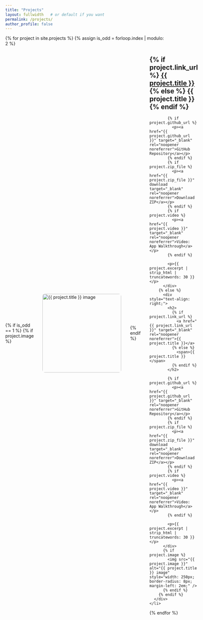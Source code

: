 ```yaml
---
title: "Projects"
layout: fullwidth   # or default if you want
permalink: /projects/
author_profile: false
---
```


<ul style="list-style:none; padding:0; margin:0; width: 100%;">
  {% for project in site.projects %}
    {% assign is_odd = forloop.index | modulo: 2 %}
    <li style="display: flex; justify-content: {% if is_odd == 1 %}flex-start{% else %}flex-end{% endif %}; width: 100%; margin-bottom: 4em;">
      <div style="display: flex; max-width: 800px; width: 100%; gap: 2em; align-items: center;">
        {% if is_odd == 1 %}
          {% if project.image %}
            <img src="{{ project.image }}" alt="{{ project.title }} image" style="width: 250px; border-radius: 8px;" />
          {% endif %}
          <div>
            <h2>
              {% if project.link_url %}
                <a href="{{ project.link_url }}" target="_blank" rel="noopener noreferrer">{{ project.title }}</a>
              {% else %}
                <span>{{ project.title }}</span>
              {% endif %}
            </h2>

            {% if project.github_url %}
              <p><a href="{{ project.github_url }}" target="_blank" rel="noopener noreferrer">GitHub Repository</a></p>
            {% endif %}
            {% if project.zip_file %}
              <p><a href="{{ project.zip_file }}" download target="_blank" rel="noopener noreferrer">Download ZIP</a></p>
            {% endif %}
            {% if project.video %}
              <p><a href="{{ project.video }}" target="_blank" rel="noopener noreferrer">Video: App Walkthrough</a></p>
            {% endif %}

            <p>{{ project.excerpt | strip_html | truncatewords: 30 }}</p>
          </div>
        {% else %}
          <div style="text-align: right;">
            <h2>
              {% if project.link_url %}
                <a href="{{ project.link_url }}" target="_blank" rel="noopener noreferrer">{{ project.title }}</a>
              {% else %}
                <span>{{ project.title }}</span>
              {% endif %}
            </h2>

            {% if project.github_url %}
              <p><a href="{{ project.github_url }}" target="_blank" rel="noopener noreferrer">GitHub Repository</a></p>
            {% endif %}
            {% if project.zip_file %}
              <p><a href="{{ project.zip_file }}" download target="_blank" rel="noopener noreferrer">Download ZIP</a></p>
            {% endif %}
            {% if project.video %}
              <p><a href="{{ project.video }}" target="_blank" rel="noopener noreferrer">Video: App Walkthrough</a></p>
            {% endif %}

            <p>{{ project.excerpt | strip_html | truncatewords: 30 }}</p>
          </div>
          {% if project.image %}
            <img src="{{ project.image }}" alt="{{ project.title }} image" style="width: 250px; border-radius: 8px; margin-left: 2em;" />
          {% endif %}
        {% endif %}
      </div>
    </li>
  {% endfor %}
</ul>

